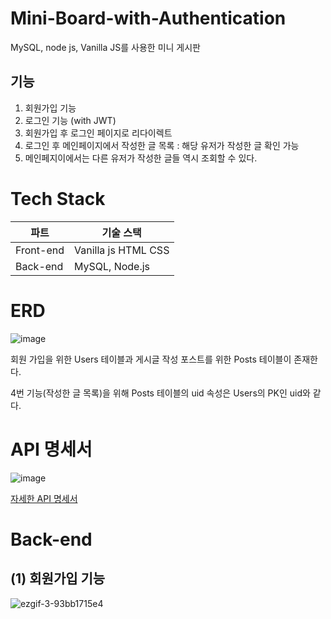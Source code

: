 # Mini-Board-with-Authentication
MySQL, node js, Vanilla JS를 사용한 미니 게시판

## 기능
1. 회원가입 기능
2. 로그인 기능 (with JWT)
3. 회원가입 후 로그인 페이지로 리다이렉트
4. 로그인 후 메인페이지에서 작성한 글 목록 : 해당 유저가 작성한 글 확인 가능
5. 메인페지이에서는 다른 유저가 작성한 글들 역시 조회할 수 있다. 

# Tech Stack
|파트|기술 스택|
|---|---|
|Front-end|Vanilla js HTML CSS|
|Back-end| MySQL, Node.js|

# ERD
![image](https://user-images.githubusercontent.com/47571973/153625981-794e8a72-2851-4cab-b0e9-fbd7f3f23beb.png)

회원 가입을 위한 Users 테이블과 게시글 작성 포스트를 위한 Posts 테이블이 존재한다.

4번 기능(작성한 글 목록)을 위해 Posts 테이블의 uid 속성은 Users의 PK인 uid와 같다.

# API 명세서
![image](https://user-images.githubusercontent.com/47571973/153152788-0b953faf-746c-4bb3-a318-4a5c51de4233.png)

<a href="https://ordinary-bait-736.notion.site/Mini-Board-with-Authentication-API-3021f34860624022805be3498e567158">자세한 API 명세서</a>

# Back-end
## (1) 회원가입 기능
![ezgif-3-93bb1715e4](https://user-images.githubusercontent.com/47571973/153738318-0122ab49-1b0e-4edb-8dfe-4a3846346962.gif)
